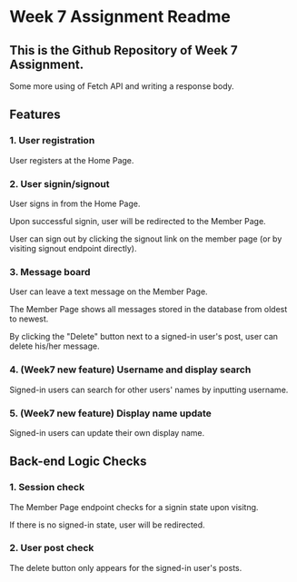 # Week 7 Assignment Readme

## This is the Github Repository of Week 7 Assignment.

Some more using of Fetch API and writing a response body.

## Features

### 1. User registration

User registers at the Home Page.

### 2. User signin/signout

User signs in from the Home Page.

Upon successful signin, user will be redirected to the Member Page.

User can sign out by clicking the signout link on the member page (or by visiting signout endpoint directly). 

### 3. Message board

User can leave a text message on the Member Page.

The Member Page shows all messages stored in the database from oldest to newest.

By clicking the "Delete" button next to a signed-in user's post, user can delete his/her message.

### 4. (Week7 new feature) Username and display search

Signed-in users can search for other users' names by inputting username.

### 5. (Week7 new feature) Display name update

Signed-in users can update their own display name.

## Back-end Logic Checks

### 1. Session check

The Member Page endpoint checks for a signin state upon visitng.

If there is no signed-in state, user will be redirected.

### 2. User post check

The delete button only appears for the signed-in user's posts.

